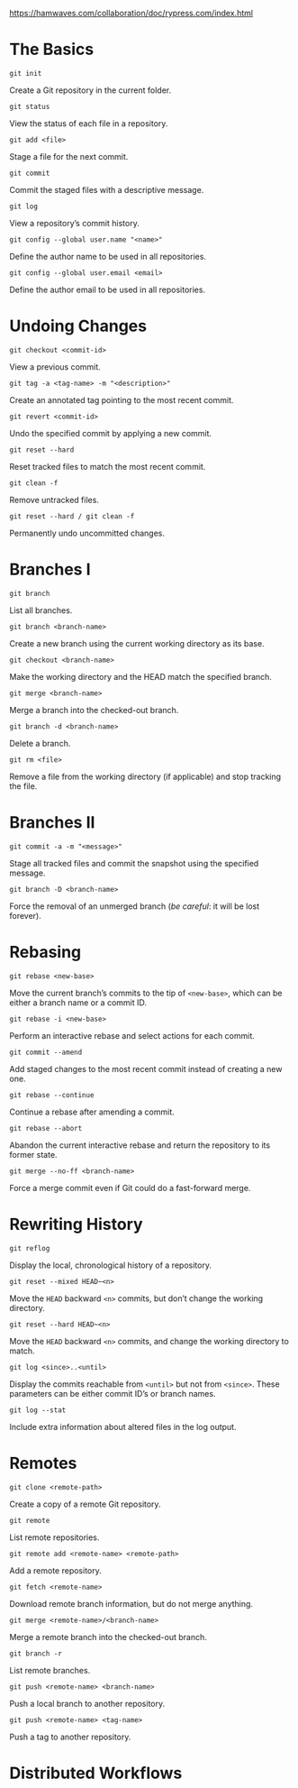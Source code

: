 https://hamwaves.com/collaboration/doc/rypress.com/index.html

# The Basics

`git init`

Create a Git repository in the current folder.  

`git status`  

View the status of each file in a repository.  

`git add <file>`  

Stage a file for the next commit.  

`git commit`  

Commit the staged files with a descriptive message.  

`git log`  

View a repository’s commit history.  

`git config --global user.name "<name>"`  

Define the author name to be used in all repositories.  

`git config --global user.email <email>`  

Define the author email to be used in all repositories.

# Undoing Changes

`git checkout <commit-id>`  

View a previous commit.  

`git tag -a <tag-name> -m "<description>"`  

Create an annotated tag pointing to the most recent commit.  

`git revert <commit-id>`  

Undo the specified commit by applying a new commit.  

`git reset --hard`  

Reset tracked files to match the most recent commit.  

`git clean -f`  

Remove untracked files.  

`git reset --hard / git clean -f`  

Permanently undo uncommitted changes.

# Branches I

`git branch`  

List all branches.  

`git branch <branch-name>`  

Create a new branch using the current working directory as its base.  

`git checkout <branch-name>`  

Make the working directory and the HEAD match the specified branch.  

`git merge <branch-name>`  

Merge a branch into the checked-out branch.  

`git branch -d <branch-name>`  

Delete a branch.  

`git rm <file>`

Remove a file from the working directory (if applicable) and stop tracking  
the file.

# Branches II

`git commit -a -m "<message>"`

Stage all tracked files and commit the snapshot using the specified message.

`git branch -D <branch-name>`

Force the removal of an unmerged branch (_be careful_: it will be lost forever).

# Rebasing

`git rebase <new-base>`

Move the current branch’s commits to the tip of `<new-base>`, which can be either a branch name or a commit ID.

`git rebase -i <new-base>`

Perform an interactive rebase and select actions for each commit.

`git commit --amend`

Add staged changes to the most recent commit instead of creating a new one.

`git rebase --continue`

Continue a rebase after amending a commit.

`git rebase --abort`

Abandon the current interactive rebase and return the repository to its former state.

`git merge --no-ff <branch-name>`

Force a merge commit even if Git could do a fast-forward merge.

# Rewriting History

`git reflog`

Display the local, chronological history of a repository.

`git reset --mixed HEAD~<n>`

Move the `HEAD` backward `<n>` commits, but don’t change the working directory.

`git reset --hard HEAD~<n>`

Move the `HEAD` backward `<n>` commits, and change the working directory to match.

`git log <since>..<until>`

Display the commits reachable from `<until>` but not from `<since>`. These parameters can be either commit ID’s or branch names.

`git log --stat`

Include extra information about altered files in the log output.

# Remotes

`git clone <remote-path>`

Create a copy of a remote Git repository.

`git remote`

List remote repositories.

`git remote add <remote-name> <remote-path>`

Add a remote repository.

`git fetch <remote-name>`

Download remote branch information, but do not merge anything.

`git merge <remote-name>/<branch-name>`

Merge a remote branch into the checked-out branch.

`git branch -r`

List remote branches.

`git push <remote-name> <branch-name>`

Push a local branch to another repository.

`git push <remote-name> <tag-name>`

Push a tag to another repository.

# Distributed Workflows

